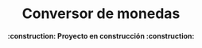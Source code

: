 <h1 align="center">Conversor de monedas</h1>

<h4 align="center"> :construction: Proyecto en construcción :construction:</h4





